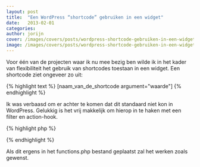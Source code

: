 ```yaml
---
layout: post
title:  "Een WordPress “shortcode” gebruiken in een widget"
date:   2013-02-01
categories:
author: jorijn
cover: /images/covers/posts/wordpress-shortcode-gebruiken-in-een-widget.jpg # Header cover [optional]
image: /images/covers/posts/wordpress-shortcode-gebruiken-in-een-widget.jpg # Used by Twitter Cards and Open Graph [optional]
---
```


Voor één van de projecten waar ik nu mee bezig ben wilde ik in het kader van flexibiliteit het gebruik van shortcodes toestaan in een widget. Een shortcode ziet ongeveer zo uit:

{% highlight text %}
[naam_van_de_shortcode argument="waarde"]
{% endhighlight %}

Ik was verbaasd om er achter te komen dat dit standaard niet kon in WordPress. Gelukkig is het vrij makkelijk om hierop in te haken met een filter en action-hook.

{% highlight php %}
<?php add_filter('widget_text', 'do_shortcode'); ?>
{% endhighlight %}

Als dit ergens in het functions.php bestand geplaatst zal het werken zoals gewenst.
